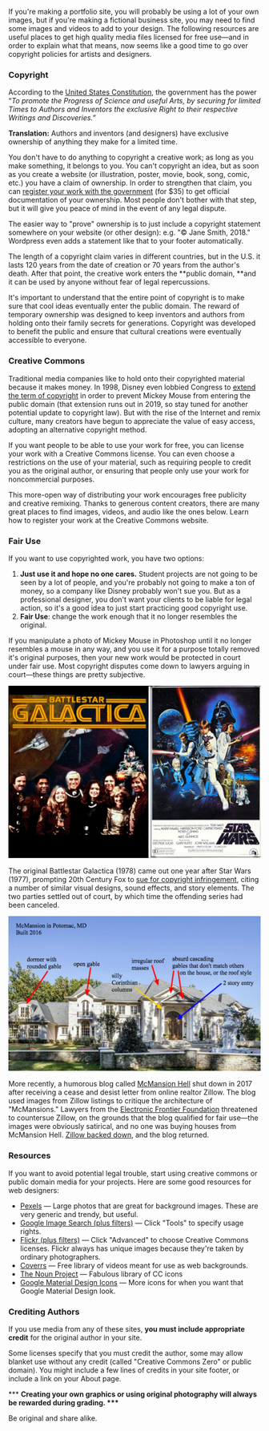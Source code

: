If you're making a portfolio site, you will probably be using a lot of your own images, but if you're making a fictional business site, you may need to find some images and videos to add to your design. The following resources are useful places to get high quality media files licensed for free use—and in order to explain what that means, now seems like a good time to go over copyright policies for artists and designers.

### Copyright

According to the [United States Constitution](https://en.wikipedia.org/wiki/Copyright_Clause), the government has the power “_To promote the Progress of Science and useful Arts, by securing for limited Times to Authors and Inventors the exclusive Right to their respective Writings and Discoveries.”_

**Translation:** Authors and inventors \(and designers\) have exclusive ownership of anything they make for a limited time.

You don't have to do anything to copyright a creative work; as long as you make something, it belongs to you. You can't copyright an idea, but as soon as you create a website \(or illustration, poster, movie, book, song, comic, etc.\) you have a claim of ownership. In order to strengthen that claim, you can [register your work with the government](http://copyright.gov) \(for $35\) to get official documentation of your ownership. Most people don't bother with that step, but it will give you peace of mind in the event of any legal dispute.

The easier way to "prove" ownership is to just include a copyright statement somewhere on your website \(or other design\): e.g. "© Jane Smith, 2018." Wordpress even adds a statement like that to your footer automatically.

The length of a copyright claim varies in different countries, but in the U.S. it lasts 120 years from the date of creation or 70 years from the author's death. After that point, the creative work enters the **public domain, **and it can be used by anyone without fear of legal repercussions.

It's important to understand that the entire point of copyright is to make sure that cool ideas eventually enter the public domain. The reward of temporary ownership was designed to keep inventors and authors from holding onto their family secrets for generations. Copyright was developed to benefit the public and ensure that cultural creations were eventually accessible to everyone.

### Creative Commons

Traditional media companies like to hold onto their copyrighted material because it makes money. In 1998, Disney even lobbied Congress to [extend the term of copyright](https://en.wikipedia.org/wiki/Copyright_Term_Extension_Act) in order to prevent Mickey Mouse from entering the public domain \(that extension runs out in 2019, so stay tuned for another potential update to copyright law\). But with the rise of the Internet and remix culture, many creators have begun to appreciate the value of easy access, adopting an alternative copyright method.

If you want people to be able to use your work for free, you can license your work with a Creative Commons license. You can even  choose a restrictions on the use of your material, such as requiring people to credit you as the original author, or ensuring that people only use your work for noncommercial purposes.

This more-open way of distributing your work encourages free publicity and creative remixing. Thanks to generous content creators, there are many great places to find images, videos, and audio like the ones below. Learn how to register your work at the Creative Commons website.

### Fair Use

If you want to use copyrighted work, you have two options:

1. **Just use it and hope no one cares.** Student projects are not going to be seen by a lot of people, and you're probably not going to make a ton of money, so a company like Disney probably won't sue you. But as a professional designer, you don't want your clients to be liable for legal action, so it's a good idea to just start practicing good copyright use. 
2. **Fair Use**: change the work enough that it no longer resembles the original.  

If you manipulate a photo of Mickey Mouse in Photoshop until it no longer resembles a mouse in any way, and you use it for a purpose totally removed it's original purposes, then your new work would be protected in court under fair use. Most copyright disputes come down to lawyers arguing in court—these things are pretty subjective.

![](/assets/lesson-6/star-wars-bsg.png)

The original Battlestar Galactica \(1978\)  came out one year after Star Wars \(1977\), prompting 20th Century Fox to [sue for copyright infringement](http://ut.lawstudentland.com/post/112081931892/star-wars-v-battlestar-galactic-saga-of-a-fact), citing a number of similar visual designs, sound effects, and story elements. The two parties settled out of court, by which time the offending series had been canceled.

![](/assets/lesson-6/mcmansion-hell.png)

More recently, a humorous blog called [McMansion Hell](http://mcmansionhell.com/) shut down in 2017 after receiving a cease and desist letter from online realtor Zillow. The blog used images from Zillow listings to critique the architecture of "McMansions." Lawyers from the [Electronic Frontier Foundation](https://www.eff.org/) threatened to countersue Zillow, on the grounds that the blog qualified for fair use—the images were obviously satirical, and no one was buying houses from McMansion Hell. [Zillow backed down](https://www.washingtonpost.com/news/the-switch/wp/2017/06/29/an-online-housing-giant-picked-a-fight-with-a-one-woman-blog-and-lost/?utm_term=.0a900842fb14), and the blog returned.

### Resources

If you want to avoid potential legal trouble, start using creative commons or public domain media for your projects. Here are some good resources for web designers:

* [Pexels](https://www.pexels.com/) — Large photos that are great for background images. These are very generic and trendy, but useful. 
* [Google Image Search \(plus filters\)](https://googleblog.blogspot.com/2009/07/find-creative-commons-images-with-image.html) — Click "Tools" to specify usage rights. 
* [Flickr \(plus filters\)](https://www.flickr.com) — Click "Advanced" to choose Creative Commons licenses. Flickr always has unique images because they're taken by ordinary photographers.
* [Coverrs](http://www.coverr.co/) — Free library of videos meant for use as web backgrounds.
* [The Noun Project](https://thenounproject.com/) — Fabulous library of CC icons
* [Google Material Design Icons](https://material.io/icons/) — More icons for when you want that Google Material Design look. 

### Crediting Authors

If you use media from any of these sites, **you must include appropriate credit** for the original author in your site.

Some licenses specify that you must credit the author, some may allow blanket use without any credit \(called "Creative Commons Zero" or public domain\). You might include a few lines of credits in your site footer, or include a link on your About page.

\*\*\* **Creating your own graphics or using original photography will always be rewarded during grading. \*\*\***

Be original and share alike.

